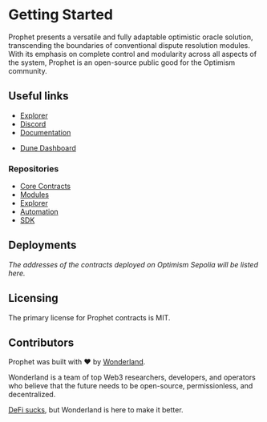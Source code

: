 # Getting Started

Prophet presents a versatile and fully adaptable optimistic oracle solution, transcending the boundaries of conventional dispute resolution modules. With its emphasis on complete control and modularity across all aspects of the system, Prophet is an open-source public good for the Optimism community.

## Useful links

- [Explorer](https://prophet.tech/)
- [Discord](https://discord.gg/hhvA9CuQRR)
- [Documentation](https://docs.prophet.tech)
<!-- - SDK Documentation -->
- [Dune Dashboard](https://dune.com/defi_wonderland/prophet-metrics)

### Repositories

- [Core Contracts](https://github.com/defi-wonderland/prophet-core)
- [Modules](https://github.com/defi-wonderland/prophet-modules)
- [Explorer](https://github.com/defi-wonderland/prophet-app)
- [Automation](https://github.com/defi-wonderland/prophet-automation)
- [SDK](https://github.com/defi-wonderland/prophet-sdk)

## Deployments

*The addresses of the contracts deployed on Optimism Sepolia will be listed here.*
<!-- 
| Contract                                                                                                                                                   | Sepolia                                                                                                                                  |
| ---------------------------------------------------------------------------------------------------------------------------------------------------------- | --------------------------------------------------------------------------------------------------------------------------------------- |
| [Oracle](/solidity/interfaces/core/IOracle.sol/interface.IOracle.md)                                                                                       | [`0x0000000000000000000000000000000000000000`](https://sepolia-optimism.etherscan.io/address/0x0000000000000000000000000000000000000000) |
| [AccountingExtension](/solidity/interfaces/extensions/IAccountingExtension.sol/interface.IAccountingExtension.md)                                          | [`0x0000000000000000000000000000000000000000`](https://sepolia-optimism.etherscan.io/address/0x0000000000000000000000000000000000000000) |
| [BondEscalationAccounting](/solidity/interfaces/extensions/IBondEscalationAccounting.sol/interface.IBondEscalationAccounting.md)                           | [`0x0000000000000000000000000000000000000000`](https://sepolia-optimism.etherscan.io/address/0x0000000000000000000000000000000000000000) |
| [HttpRequestModule](/solidity/interfaces/modules/request/IHttpRequestModule.sol/interface.IHttpRequestModule.md)                                           | [`0x0000000000000000000000000000000000000000`](https://sepolia-optimism.etherscan.io/address/0x0000000000000000000000000000000000000000) |
| [ContractCallRequestModule](/solidity/interfaces/modules/request/IContractCallRequestModule.sol/interface.IContractCallRequestModule.md)                   | [`0x0000000000000000000000000000000000000000`](https://sepolia-optimism.etherscan.io/address/0x0000000000000000000000000000000000000000) |
| [SparseMerkleTreeRequestModule](/solidity/interfaces/modules/request/ISparseMerkleTreeRequestModule.sol/interface.ISparseMerkleTreeRequestModule.md)       | [`0x0000000000000000000000000000000000000000`](https://sepolia-optimism.etherscan.io/address/0x0000000000000000000000000000000000000000) |
| [BondedResponseModule](/solidity/interfaces/modules/response/IBondedResponseModule.sol/interface.IBondedResponseModule.md)                                 | [`0x0000000000000000000000000000000000000000`](https://sepolia-optimism.etherscan.io/address/0x0000000000000000000000000000000000000000) |
| [BondedDisputeModule](/solidity/interfaces/modules/dispute/IBondedDisputeModule.sol/interface.IBondedDisputeModule.md)                                     | [`0x0000000000000000000000000000000000000000`](https://sepolia-optimism.etherscan.io/address/0x0000000000000000000000000000000000000000) |
| [BondEscalationModule](/solidity/interfaces/modules/dispute/IBondEscalationModule.sol/interface.IBondEscalationModule.md)                                  | [`0x0000000000000000000000000000000000000000`](https://sepolia-optimism.etherscan.io/address/0x0000000000000000000000000000000000000000) |
| [CircuitResolverModule](/solidity/interfaces/modules/dispute/ICircuitResolverModule.sol/interface.ICircuitResolverModule.md)                               | [`0x0000000000000000000000000000000000000000`](https://sepolia-optimism.etherscan.io/address/0x0000000000000000000000000000000000000000) |
| [RootVerificationModule](/solidity/interfaces/modules/dispute/IRootVerificationModule.sol/interface.IRootVerificationModule.md)                            | [`0x0000000000000000000000000000000000000000`](https://sepolia-optimism.etherscan.io/address/0x0000000000000000000000000000000000000000) |
| [ArbitratorModule](/solidity/interfaces/modules/resolution/IArbitratorModule.sol/interface.IArbitratorModule.md)                                           | [`0x0000000000000000000000000000000000000000`](https://sepolia-optimism.etherscan.io/address/0x0000000000000000000000000000000000000000) |
| [BondEscalationResolutionModule](/solidity/interfaces/modules/resolution/IBondEscalationResolutionModule.sol/interface.IBondEscalationResolutionModule.md) | [`0x0000000000000000000000000000000000000000`](https://sepolia-optimism.etherscan.io/address/0x0000000000000000000000000000000000000000) |
| [ERC20ResolutionModule](/solidity/interfaces/modules/resolution/IERC20ResolutionModule.sol/interface.IERC20ResolutionModule.md)                            | [`0x0000000000000000000000000000000000000000`](https://sepolia-optimism.etherscan.io/address/0x0000000000000000000000000000000000000000) |
| [PrivateERC20ResolutionModule](/solidity/interfaces/modules/resolution/IPrivateERC20ResolutionModule.sol/interface.IPrivateERC20ResolutionModule.md)       | [`0x0000000000000000000000000000000000000000`](https://sepolia-optimism.etherscan.io/address/0x0000000000000000000000000000000000000000) | -->

## Licensing

The primary license for Prophet contracts is MIT.

## Contributors

Prophet was built with ❤️ by [Wonderland](https://defi.sucks).

Wonderland is a team of top Web3 researchers, developers, and operators who believe that the future needs to be open-source, permissionless, and decentralized.

[DeFi sucks](https://defi.sucks), but Wonderland is here to make it better.
